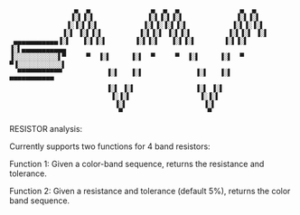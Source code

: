                     ▄  ▄               ▄  ▄  ▄               ▄  ▄                
                   ▐░▌▐░▌             ▐░▌▐░▌▐░▌             ▐░▌▐░▌               
                  ▐░▐░▌▐░▌           ▐░▌▐░▐░▌▐░▌           ▐░▌▐░▐░▌              
                 ▐░▌ ▐░▌▐░▌         ▐░▌▐░▌ ▐░▌▐░▌         ▐░▌▐░▌ ▐░▌             
     ▄▄▄▄▄▄▄▄▄▄▄▐░▌   ▐░▌▐░▌       ▐░▌▐░▌   ▐░▌▐░▌       ▐░▌▐░▌   ▐░▌▄▄▄▄▄▄▄▄▄▄▄ 
    ▐░░░░░░░░░░░▌▀     ▀  ▐░▌     ▐░▌  ▀     ▀  ▐░▌     ▐░▌  ▀     ▀▐░░░░░░░░░░░▌
      ▀▀▀▀▀▀▀▀▀▀▀           ▐░▌   ▐░▌             ▐░▌   ▐░▌           ▀▀▀▀▀▀▀▀▀▀▀ 
                            ▐░▌ ▐░▌               ▐░▌ ▐░▌                        
                             ▐░▐░▌                 ▐░▐░▌                         
                              ▐░▌                   ▐░▌                          
                               ▀                     ▀                         
                                                                             

RESISTOR analysis:

Currently supports two functions for 4 band resistors:

Function 1: Given a color-band sequence, returns the resistance and tolerance.

Function 2: Given a resistance and tolerance (default 5%), returns the color band sequence.


